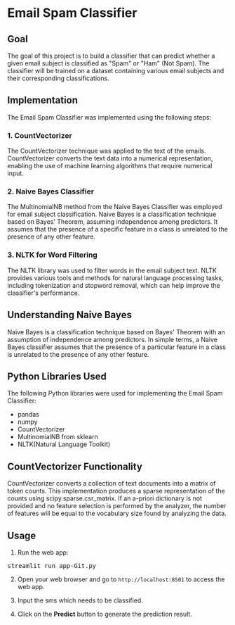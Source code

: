 # Email Spam Classifier

## Goal

The goal of this project is to build a classifier that can predict whether a given email subject is classified as "Spam" or "Ham" (Not Spam). The classifier will be trained on a dataset containing various email subjects and their corresponding classifications.

## Implementation

The Email Spam Classifier was implemented using the following steps:

### 1. CountVectorizer

The CountVectorizer technique was applied to the text of the emails. CountVectorizer converts the text data into a numerical representation, enabling the use of machine learning algorithms that require numerical input.

### 2. Naive Bayes Classifier

The MultinomialNB method from the Naive Bayes Classifier was employed for email subject classification. Naive Bayes is a classification technique based on Bayes' Theorem, assuming independence among predictors. It assumes that the presence of a specific feature in a class is unrelated to the presence of any other feature.

### 3. NLTK for Word Filtering

The NLTK library was used to filter words in the email subject text. NLTK provides various tools and methods for natural language processing tasks, including tokenization and stopword removal, which can help improve the classifier's performance.

## Understanding Naive Bayes

Naive Bayes is a classification technique based on Bayes' Theorem with an assumption of independence among predictors. In simple terms, a Naive Bayes classifier assumes that the presence of a particular feature in a class is unrelated to the presence of any other feature.

## Python Libraries Used

The following Python libraries were used for implementing the Email Spam Classifier:

- pandas
- numpy
- CountVectorizer
- MultinomialNB from sklearn
- NLTK(Natural Language Toolkit)
## CountVectorizer Functionality

CountVectorizer converts a collection of text documents into a matrix of token counts. This implementation produces a sparse representation of the counts using scipy.sparse.csr_matrix. If an a-priori dictionary is not provided and no feature selection is performed by the analyzer, the number of features will be equal to the vocabulary size found by analyzing the data.

  
## Usage

1. Run the web app:
<pre>
streamlit run app-Git.py
</pre>

2. Open your web browser and go to `http://localhost:8501` to access the web app.

3. Input the sms which needs to be classified.

4. Click on the **Predict** button to generate the prediction result.
